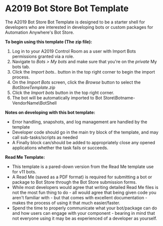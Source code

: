 # A2019 Bot Store Bot Template
The A2019 Bot Store Bot Template is designed to be a starter shell for developers who are interested in developing bots or custom packages for Automation Anywhere's Bot Store.

**To begin using this template (The zip file):**
1. Log in to your A2019 Control Room as a user with Import Bots permissions granted via a role.
1. Navigate to *Bots > My bots* and make sure that you're on the *private* My bots tab.
1. Click the *Import bots..* button in the top right corner to begin the import process.
1. On the *Import Bots* screen, click the *Browse* button to select the *BotStoreTemplate.zip*
1. Click the *Import bots* button in the top right corner.
1. The bot will be automatically imported to Bot Store\Botname-VendorName\BotShell

**Notes on developing with this bot template:**
* Error handling, snapshots, and log management are handled by the template
* Developer code should go in the main try block of the template, and may call sub-tasks/scripts as needed
* A Finally block can/should be added to appropriately close any opened applications whether the task fails or succeeds. 

**Read Me Template:**
* This template is a pared-down version from the Read Me template use for v11 bots.
* A Read Me (saved as a PDF format) is required for submitting a bot or package to Bot Store through the Bot Store submission forms.
* While most developers would agree that writing detailed Read Me files is not the most fun thing to do - all would agree that being given code you aren't familiar with - but that comes with excellent documentation - makes the process of using it that much easier/faster.
* Spend the time to properly communicate what your bot/package can do and how users can engage with your component - bearing in mind that not everyone using it may be as experienced of a developer as yourself. 

